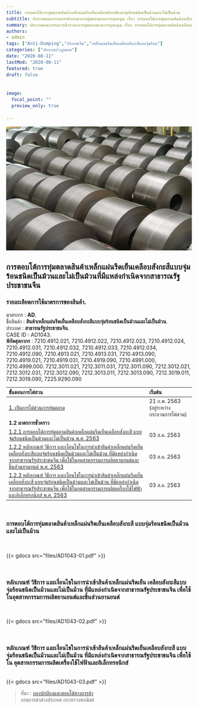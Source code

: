 ```yaml
---
title: การตอบโต้การทุ่มตลาดสินค้าเหล็กแผ่นรีดเย็นเคลือบสังกะสีแบบจุ่มร้อนชนิดเป็นม้วนและไม่เป็นม้วน
subtitle: ประกาศคณะกรรมการพิจารณาการทุ่มตลาดและการอุดหนุน เรื่อง การตอบโต้การทุ่มตลาดสินค้าเหล็กแผ่นรีดเย็น เคลือบสังกะสีแบบจุ่มร้อนชนิดเป็นม้วน และไม่เป็นม้วนที่มีแหล่งกำเนิดจากสาธารณรัฐประชาชนจีน พ.ศ. 2563
summary: ประกาศคณะกรรมการพิจารณาการทุ่มตลาดและการอุดหนุน เรื่อง การตอบโต้การทุ่มตลาดสินค้าเหล็กแผ่นรีดเย็น เคลือบสังกะสีแบบจุ่มร้อนชนิดเป็นม้วน และไม่เป็นม้วนที่มีแหล่งกำเนิดจากสาธารณรัฐประชาชนจีน พ.ศ. 2563
authors:
- admin
tags: ["Anti-Dumping","ประเทศจีน","เหล็กแผ่นรีดเย็นเคลือบสังกะสีแบบจุ่มร้อน"]
categories: ["ประกาศ/กฎหมาย"]
date: "2020-08-11"
lastMod: "2020-08-11"
featured: true
draft: false


image:  
  focal_point: ""
  preview_only: true

---
```


![](featured.jpg)

## การตอบโต้การทุ่มตลาดสินค้าเหล็กแผ่นรีดเย็นเคลือบสังกะสีแบบจุ่มร้อนชนิดเป็นม้วนและไม่เป็นม้วนที่มีแหล่งกำเนิดจากสาธารณรัฐประชาชนจีน

### รายละเอียดการใช้มาตรการของสินค้า.    

มาตรการ : **AD**.   
ชื่อสินค้า : **สินค้าเหล็กแผ่นรีดเย็นเคลือบสังกะสีแบบจุ่มร้อนชนิดเป็นม้วนและไม่เป็นม้วน**.  
ประเทศ : **สาธารณรัฐประชาชนจีน**.   
CASE ID : AD1043.  
**พิกัดศุลกากร** : 7210.4912.021, 7210.4912.022, 7210.4912.023, 7210.4912.024, 7210.4912.031, 7210.4912.032, 7210.4912.033, 7210.4912.034, 7210.4912.090, 7210.4913.021, 7210.4913.031, 7210.4913.090, 7210.4919.021, 7210.4919.031, 7210.4919.090, 7210.4991.000, 7210.4999.000. 7212.3011.021, 7212.3011.031, 7212.3011.090, 7212.3012.021, 7212.3012.031, 7212.3012.090, 7212.3013.011, 7212.3013.090, 7212.3019.011, 7212.3019.090, 7225.9290.090


| ขั้นตอนการไต่สวน                                                                                                                                                                                                                                            | เริ่มต้น                                  |
|:------------------------------------------------------------------------------------------------------------------------------------------------------------------------------------------------------------------------------------------------------------|:------------------------------------------|
| [1. เปิดการไต่สวนการทุ่มตลาด](https://www.thaitr.go.th/storage/announcements/Cj8F5Rif73evhadvUWqJyhXODA32OC8Zd5OogCjU.pdf)                                                                                                                                  | 21 ก.พ. 2563 (อยู่ระหว่างกระบวนการไต่สวน) |
| **1.2 มาตรการชั่วคราว**                                                                                                                                                                                                                                     |                                  |
| [1.2.1 การตอบโต้การทุ่มตลาดสินค้าเหล็กแผ่นรีดเย็นเคลือบสังกะสี แบบจุ่มร้อนชนิดเป็นม้วนและไม่เป็นม้วน พ.ศ. 2563](files/AD1043-01.pdf)                                                                                                                        | 03 ส.ค. 2563                              |
| [1.2.2 หลักเกณฑ์ วิธีการ และเงื่อนไขในการนำเข้าสินค้าเหล็กแผ่นรีดเย็น เคลือบสังกะสีแบบจุ่มร้อนชนิดเป็นม้วนและไม่เป็นม้วน ที่มีแหล่งกำเนิดจากสาธารณรัฐประชาชนจีน เพื่อใช้ในอุตสาหกรรมการผลิตยานยนต์และชิ้นส่วนยานยนต์ พ.ศ. 2563](files/AD1043-02.pdf)        | 03 ส.ค. 2563                              |
| [1.2.3 หลักเกณฑ์ วิธีการ และเงื่อนไขในการนำเข้าสินค้าเหล็กแผ่นรีดเย็นเคลือบสังกะสี แบบจุ่มร้อนชนิดเป็นม้วนและไม่เป็นม้วน ที่มีแหล่งกำเนิดจากสาธารณรัฐประชาชนจีน เพื่อใช้ในอุตสาหกรรมการผลิตเครื่องใช้ไฟฟ้าและอิเล็กทรอนิกส์ พ.ศ. 2563](files/AD1043-03.pdf) | 03 ส.ค. 2563                              |.  

<br>

### การตอบโต้การทุ่มตลาดสินค้าเหล็กแผ่นรีดเย็นเคลือบสังกะสี แบบจุ่มร้อนชนิดเป็นม้วนและไม่เป็นม้วน

<br>

{{< gdocs src="files/AD1043-01.pdf" >}}

<br>

### หลักเกณฑ์ วิธีการ และเงื่อนไขในการนำเข้าสินค้าเหล็กแผ่นรีดเย็น เคลือบสังกะสีแบบจุ่มร้อนชนิดเป็นม้วนและไม่เป็นม้วน ที่มีแหล่งกำเนิดจากสาธารณรัฐประชาชนจีน เพื่อใช้ในอุตสาหกรรมการผลิตยานยนต์และชิ้นส่วนยานยนต์

<br>

{{< gdocs src="files/AD1043-02.pdf" >}}

<br>

### หลักเกณฑ์ วิธีการ และเงื่อนไขในการนำเข้าสินค้าเหล็กแผ่นรีดเย็นเคลือบสังกะสี แบบจุ่มร้อนชนิดเป็นม้วนและไม่เป็นม้วน ที่มีแหล่งกำเนิดจากสาธารณรัฐประชาชนจีน เพื่อใช้ใน อุตสาหกรรมการผลิตเครื่องใช้ไฟฟ้าและอิเล็กทรอนิกส์

<br>
{{< gdocs src="files/AD1043-03.pdf" >}}

<br>

> ที่มา : [กองปกป้องและตอบโต้ทางการค้า](https://www.thaitr.go.th/th/search/AD1043)   
กรมการค้าต่างประเทศ กระทรวงพาณิชย์
